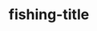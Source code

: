 ---
title: fishing-title
# date: 01-01-2222
description: Ea vis perpetua complectitur, te nec molestiae adversarium. Corpora nominati mediocritatem te sea, no purto periculis mei. Ut nec quod intellegat, ut tation quaeque vim. His vocent appetere ut, duo in choro instructior.
thumb: /assets/images/guests/10-19-17--andrew-sweisberger.jpg
image: /assets/images/guests/10-19-17--andrew-sweisberger.jpg
angler-name: Andrew Sweisberger
angler-links: 
    website: a-url-goes-here
    twitter: BASS_nation
    facebook: test 2
    instagram: test 2
    pinterest: tests 

reel-type: spinning
reel-series: 300

location: Someplace, United States
fish: Some Big Fish
fish-length: 49 in.
fish-weight: 78 lbs.
---